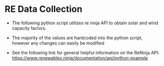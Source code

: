 # RE Data Collection
* The following python script utilizes re ninja API to obtain solar and wind capacity factors.

* The majority of the values are hardcoded into the python script, however any changes can easily be modified 

* See the following link for general helpful information on the ReNinja API: https://www.renewables.ninja/documentation/api/python-example
